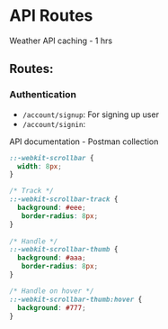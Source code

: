 # API Routes

Weather API caching - 1 hrs

##  Routes: 
### Authentication
- `/account/signup`: For signing up user
- `/account/signin`: 






API documentation - Postman collection






























```css
::-webkit-scrollbar {
  width: 8px;
}

/* Track */
::-webkit-scrollbar-track {
  background: #eee; 
   border-radius: 8px;
}
 
/* Handle */
::-webkit-scrollbar-thumb {
  background: #aaa; 
   border-radius: 8px;
}

/* Handle on hover */
::-webkit-scrollbar-thumb:hover {
  background: #777; 
}
```